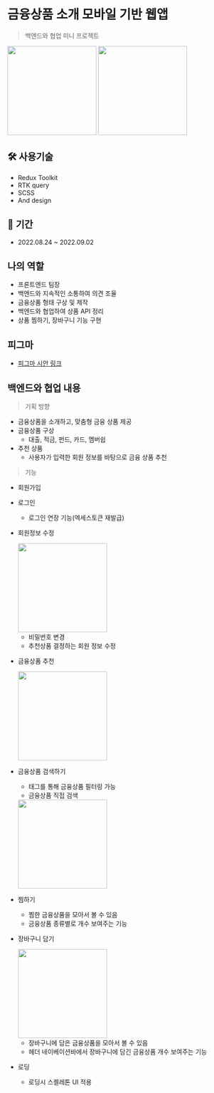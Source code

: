 # 금융상품 소개 모바일 기반 웹앱

> 백엔드와 협업 미니 프로젝트

<image src="https://user-images.githubusercontent.com/90392240/190893467-8a03c0dd-f18f-4647-907a-d824c9c4c993.png" width="200" />
<image src="https://user-images.githubusercontent.com/90392240/190893398-72f70664-b5e5-4aa2-aca6-71393f7a5cfa.png" width="200"/>

## 🛠 사용기술

- Redux Toolkit
- RTK query
- SCSS
- And design

## 📅 기간

- 2022.08.24 ~ 2022.09.02

## 나의 역할

- 프론트엔드 팀장
- 백엔드와 지속적인 소통하여 의견 조율
- 금융상품 형태 구상 및 제작
- 백엔드와 협업하여 상품 API 정리
- 상품 찜하기, 장바구니 기능 구현

## 피그마

- [피그마 시안 링크](https://www.figma.com/file/dU8vLAjRevb7hmCLzblX4q?embed_host=notion&kind=&node-id=0%3A1&viewer=1)

## 백엔드와 협업 내용

> 기획 방향

- 금융상품을 소개하고, 맞춤형 금융 상품 제공
- 금융상품 구상
  - 대출, 적금, 펀드, 카드, 멤버쉽
- 추천 상품
  - 사용자가 입력한 회원 정보를 바탕으로 금융 상품 추천

> 기능

- 회원가입
- 로그인

  - 로그인 연장 기능(엑세스토큰 재발급)

- 회원정보 수정

  <image src="https://user-images.githubusercontent.com/90392240/190893576-ae9bab6a-f101-46be-ac4b-4d9d6faa6816.png" width="200" />

  - 비밀번호 변경
  - 추천상품 결정하는 회원 정보 수정

- 금융상품 추천

  <image src="https://user-images.githubusercontent.com/90392240/190893659-040f97c6-f775-4868-86ac-7612d6a9b001.png" width="200" />

- 금융상품 검색하기

  - 태그를 통해 금융상품 필터링 가능
  - 금융상품 직접 검색

  <image src="https://user-images.githubusercontent.com/90392240/190896210-87e45088-f1b9-4274-b3aa-ee43cb591351.gif" width="200" />

- 찜하기

  - 찜한 금융상품을 모아서 볼 수 있음
  - 금융상품 종류별로 개수 보여주는 기능

- 장바구니 담기

  <image src="https://user-images.githubusercontent.com/90392240/190898852-3c185eaf-22ce-4738-b8a3-4f7376c87486.gif" width="200" />

  - 장바구니에 담은 금융상품을 모아서 볼 수 있음
  - 헤더 네이베이션바에서 장바구니에 담긴 금융상품 개수 보여주는 기능

- 로딩

  - 로딩시 스켈레톤 UI 적용
